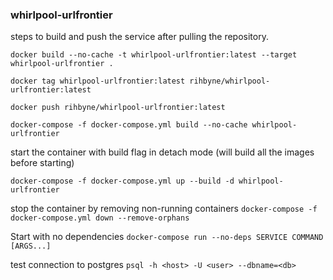 ### whirlpool-urlfrontier

steps to build and push the service after pulling the repository.

`
docker build --no-cache -t whirlpool-urlfrontier:latest --target whirlpool-urlfrontier .
`

`
docker tag whirlpool-urlfrontier:latest rihbyne/whirlpool-urlfrontier:latest
`

`
docker push rihbyne/whirlpool-urlfrontier:latest
`

`
docker-compose -f docker-compose.yml build --no-cache whirlpool-urlfrontier
`

start the container with build flag in detach mode (will build all the images before starting)

`
docker-compose -f docker-compose.yml up --build -d whirlpool-urlfrontier
`

stop the container by removing non-running containers 
`
docker-compose -f docker-compose.yml down --remove-orphans
`

Start with no dependencies
`docker-compose run --no-deps SERVICE COMMAND [ARGS...]`

test connection to postgres
`psql -h <host> -U <user> --dbname=<db>`
